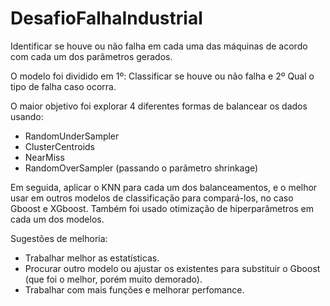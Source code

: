 # DesafioFalhaIndustrial
Identificar se houve ou não falha em cada uma das máquinas de acordo com cada um dos parâmetros gerados.

O modelo foi dividido em 1º: Classificar se houve ou não falha e 2º Qual o tipo de falha caso ocorra.

O maior objetivo foi explorar 4 diferentes formas de balancear os dados usando:
  - RandomUnderSampler
  - ClusterCentroids
  - NearMiss
  - RandomOverSampler (passando o parâmetro shrinkage)

Em seguida, aplicar o KNN para cada um dos balanceamentos, e o melhor usar em outros modelos de classificação para compará-los, no caso Gboost e XGboost.
Também foi usado otimização de hiperparâmetros em cada um dos modelos.


Sugestões de melhoria:
  - Trabalhar melhor as estatísticas.
  - Procurar outro modelo ou ajustar os existentes para substituir o Gboost (que foi o melhor, porém muito demorado).
  - Trabalhar com mais funções e melhorar perfomance. 
